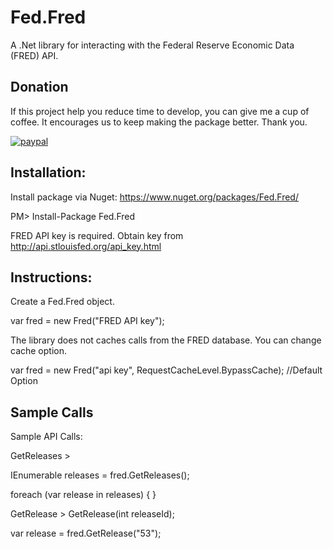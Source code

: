 # Fed.Fred

A .Net library for interacting with the Federal Reserve Economic Data (FRED) API.

## Donation
If this project help you reduce time to develop, you can give me a cup of coffee. It encourages us to keep making the package better. Thank you.

[![paypal](https://www.paypalobjects.com/en_US/i/btn/btn_donateCC_LG.gif)](https://www.paypal.com/cgi-bin/webscr?cmd=_s-xclick&hosted_button_id=MQ8JUTVXDMMTG&source=url)


## Installation:

Install package via Nuget: https://www.nuget.org/packages/Fed.Fred/

PM> Install-Package Fed.Fred

FRED API key is required. Obtain key from http://api.stlouisfed.org/api_key.html


## Instructions:

Create a Fed.Fred object.

var fred = new Fred("FRED API key");

The library does not caches calls from the FRED database. You can change cache option.

var fred = new Fred("api key", RequestCacheLevel.BypassCache); //Default Option


## Sample Calls

Sample API Calls:

GetReleases >

IEnumerable<Release> releases = fred.GetReleases();

foreach (var release in releases)
	{
	}

GetRelease > GetRelease(int releaseId);

var release = fred.GetRelease("53");


